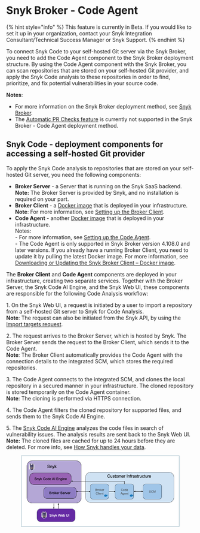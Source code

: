 # Snyk Broker - Code Agent

{% hint style="info" %}
This feature is currently in Beta. If you would like to set it up in your organization, contact your Snyk Integration Consultant/Technical Success Manager or Snyk Support.
{% endhint %}

To connect Snyk Code to your self-hosted Git server via the Snyk Broker, you need to add the Code Agent component to the Snyk Broker deployment structure. By using the Code Agent component with the Snyk Broker, you can scan repositories that are stored on your self-hosted Git provider, and apply the Snyk Code analysis to these repositories in order to find, prioritize, and fix potential vulnerabilities in your source code.

**Notes**:

* For more information on the Snyk Broker deployment method, see [Snyk Broker](file:///o/-M4tdxG8qotLgGZnLpFR/s/-MdwVZ6HOZriajCf5nXH/\~/changes/9e7OiBaxzcjfjAJSqS6d/features/snyk-broker).
* The [Automatic PR Checks feature](https://docs.snyk.io/products/snyk-code/using-automatic-pr-checks-for-securing-your-source-code) is currently not supported in the Snyk Broker - Code Agent deployment method.

## Snyk Code - deployment components for accessing a self-hosted Git provider

To apply the Snyk Code analysis to repositories that are stored on your self-hosted Git server, you need the following components:

* **Broker Server** - a Server that is running on the Snyk SaaS backend.\
  **Note:** The Broker Server is provided by Snyk, and no installation is required on your part.
* **Broker Client** - a [Docker image](https://hub.docker.com/r/snyk/broker/) that is deployed in your infrastructure.\
  **Note**: For more information, see [Setting up the Broker Client](https://docs.snyk.io/features/snyk-broker/snyk-broker-code-agent/setting-up-the-code-agent-broker-client-deployment/step-5-setting-up-the-broker-client).
* **Code Agent** - another [Docker image](https://hub.docker.com/r/snyk/code-agent/) that is deployed in your infrastructure.\
  Notes: \
  \- For more information, see [Setting up the Code Agent](https://docs.snyk.io/features/snyk-broker/snyk-broker-code-agent/setting-up-the-code-agent-broker-client-deployment/step-4-setting-up-the-code-agent).\
  \- The Code Agent is only supported in Snyk Broker version 4.108.0 and later versions. If you already have a running Broker Client, you need to update it by pulling the latest Docker image. For more information, see [Downloading or Updating the Snyk Broker Client – Docker image](https://docs.snyk.io/features/snyk-broker/snyk-broker-code-agent/setting-up-the-code-agent-broker-client-deployment/step-5-setting-up-the-broker-client/step-5.1-downloading-or-updating-the-snyk-broker-client-docker-image).

The **Broker Client** and **Code Agent** components are deployed in your infrastructure, creating two separate services. Together with the Broker Server, the Snyk Code AI Engine, and the Snyk Web UI, these components are responsible for the following Code Analysis workflow:

1\.  On the Snyk Web UI, a request is initiated by a user to import a repository from a self-hosted Git server to Snyk for Code Analysis.\
**Note**: The request can also be initiated from the Snyk API, by using the [Import targets request](https://snyk.docs.apiary.io/#reference/import-projects/import/import-targets).

2\.  The request arrives to the Broker Server, which is hosted by Snyk. The Broker Server sends the request to the Broker Client, which sends it to the Code Agent.\
**Note**: The Broker Client automatically provides the Code Agent with the connection details to the integrated SCM, which stores the required repositories.

3\.  The Code Agent connects to the integrated SCM, and clones the local repository in a secured manner in your infrastructure. The cloned repository is stored temporarily on the Code Agent container.\
**Note**: The cloning is performed via HTTPS connection.

4\.  The Code Agent filters the cloned repository for supported files, and sends them to the Snyk Code AI Engine.

5\.  The [Snyk Code AI Engine](https://docs.snyk.io/products/snyk-code/introducing-snyk-code/key-features/ai-engine) analyzes the code files in search of vulnerability issues. The analysis results are sent back to the Snyk Web UI.\
**Note:** The cloned files are cached for up to 24 hours before they are deleted. For more info, see [How Snyk handles your data](https://docs.snyk.io/more-info/how-snyk-handles-your-data).

<figure><img src="../../../.gitbook/assets/Code Agent - diagram - new - 4.png" alt=""><figcaption></figcaption></figure>

&#x20;&#x20;
